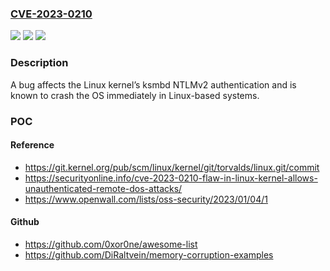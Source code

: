 ### [CVE-2023-0210](https://cve.mitre.org/cgi-bin/cvename.cgi?name=CVE-2023-0210)
![](https://img.shields.io/static/v1?label=Product&message=Linux%20Kernel&color=blue)
![](https://img.shields.io/static/v1?label=Version&message=n%2Fa&color=blue)
![](https://img.shields.io/static/v1?label=Vulnerability&message=CWE-122&color=brighgreen)

### Description

A bug affects the Linux kernel’s ksmbd NTLMv2 authentication and is known to crash the OS immediately in Linux-based systems.

### POC

#### Reference
- https://git.kernel.org/pub/scm/linux/kernel/git/torvalds/linux.git/commit
- https://securityonline.info/cve-2023-0210-flaw-in-linux-kernel-allows-unauthenticated-remote-dos-attacks/
- https://www.openwall.com/lists/oss-security/2023/01/04/1

#### Github
- https://github.com/0xor0ne/awesome-list
- https://github.com/DiRaltvein/memory-corruption-examples

